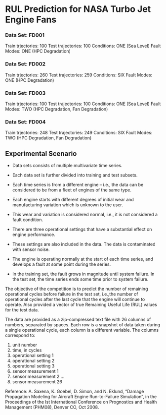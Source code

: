 # RUL Prediction for NASA Turbo Jet Engine Fans

### Data Set: FD001
Train trjectories: 100
Test trajectories: 100
Conditions: ONE (Sea Level)
Fault Modes: ONE (HPC Degradation)

### Data Set: FD002
Train trjectories: 260
Test trajectories: 259
Conditions: SIX 
Fault Modes: ONE (HPC Degradation)

### Data Set: FD003
Train trjectories: 100
Test trajectories: 100
Conditions: ONE (Sea Level)
Fault Modes: TWO (HPC Degradation, Fan Degradation)

### Data Set: FD004
Train trjectories: 248
Test trajectories: 249
Conditions: SIX 
Fault Modes: TWO (HPC Degradation, Fan Degradation)



## Experimental Scenario

+ Data sets consists of multiple multivariate time series. 
+ Each data set is further divided into training and test subsets. 
+ Each time series is from a different engine – i.e., the data can be considered to be from a fleet of engines of the same type. 
+ Each engine starts with different degrees of initial wear and manufacturing variation which is unknown to the user. 
+ This wear and variation is considered normal, i.e., it is not considered a fault condition. 
+ There are three operational settings that have a substantial effect on engine performance. 
+ These settings are also included in the data. The data is contaminated with sensor noise.

+ The engine is operating normally at the start of each time series, and develops a fault at some point during the series. 
+ In the training set, the fault grows in magnitude until system failure. In the test set, the time series ends some time prior to system failure.

The objective of the competition is to predict the number of remaining operational cycles before failure in the test set, i.e.,the number of operational cycles after the last cycle that the engine will continue to operate.
Also provided a vector of true Remaining Useful Life (RUL) values for the test data.

The data are provided as a zip-compressed text file with 26 columns of numbers, separated by spaces. 
Each row is a snapshot of data taken during a single operational cycle, each column is a different variable. The columns correspond to:
1)	unit number
2)	time, in cycles
3)	operational setting 1
4)	operational setting 2
5)	operational setting 3
6)	sensor measurement  1
7)	sensor measurement  2
...
26)	sensor measurement  26


Reference: A. Saxena, K. Goebel, D. Simon, and N. Eklund, “Damage Propagation Modeling for Aircraft Engine Run-to-Failure Simulation”, in the Proceedings of the Ist International Conference on Prognostics and Health Management (PHM08), Denver CO, Oct 2008.
